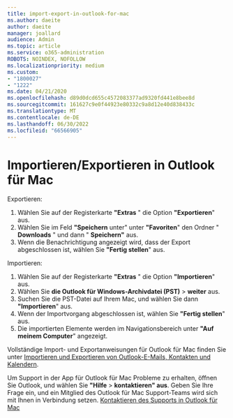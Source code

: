 ```yaml
---
title: import-export-in-outlook-for-mac
ms.author: daeite
author: daeite
manager: joallard
audience: Admin
ms.topic: article
ms.service: o365-administration
ROBOTS: NOINDEX, NOFOLLOW
ms.localizationpriority: medium
ms.custom:
- "1800027"
- "1222"
ms.date: 04/21/2020
ms.openlocfilehash: d89d0dcd655c4572083377ad9320fd441e8bee8d
ms.sourcegitcommit: 161627c9e0f44923e80332c9a8d12e40d838433c
ms.translationtype: MT
ms.contentlocale: de-DE
ms.lasthandoff: 06/30/2022
ms.locfileid: "66566905"
---
```

# <a name="importexport-in-outlook-for-mac"></a>Importieren/Exportieren in Outlook für Mac 

Exportieren:
1. Wählen Sie auf der Registerkarte **"Extras** " die Option **"Exportieren**" aus.
2. Wählen Sie im Feld **"Speichern** unter" unter **"Favoriten**" den Ordner " **Downloads** " und dann " **Speichern"** aus.
3. Wenn die Benachrichtigung angezeigt wird, dass der Export abgeschlossen ist, wählen Sie **"Fertig stellen**" aus.

Importieren:
1. Wählen Sie auf der Registerkarte **"Extras** " die Option **"Importieren**" aus.
2. Wählen Sie **die Outlook für Windows-Archivdatei (PST)** >  **weiter** aus.
3. Suchen Sie die PST-Datei auf Ihrem Mac, und wählen Sie dann **"Importieren**" aus.
4. Wenn der Importvorgang abgeschlossen ist, wählen Sie **"Fertig stellen**" aus.
5. Die importierten Elemente werden im Navigationsbereich unter **"Auf meinem Computer**" angezeigt.

Vollständige Import- und Exportanweisungen für Outlook für Mac finden Sie unter [Importieren und Exportieren von Outlook-E-Mails, Kontakten und Kalendern](https://support.microsoft.com/office/import-and-export-outlook-email-contacts-and-calendar-92577192-3881-4502-b79d-c3bbada6c8ef). 

Um Support in der App für Outlook für Mac Probleme zu erhalten, öffnen Sie Outlook, und wählen Sie **"Hilfe** > **kontaktieren" aus**. Geben Sie Ihre Frage ein, und ein Mitglied des Outlook für Mac Support-Teams wird sich mit Ihnen in Verbindung setzen. [Kontaktieren des Supports in Outlook für Mac](https://support.microsoft.com/office/contact-support-within-outlook-for-mac-d0410177-8e65-4487-93f7-206a3a3d71a8)